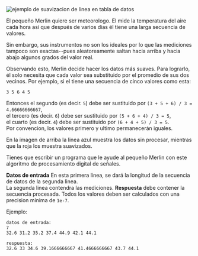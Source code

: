 <div class="text-center">
	<img alt="ejemplo de suavizacion de linea en tabla de datos" src="https://codeabbey.github.io/data/smooth_weather.png"/>
</div>

El pequeño Merlin quiere ser meteorologo. El mide la temperatura del aire cada hora así que después de 
varios dias él tiene una larga secuencia de valores.

Sin embargo, sus instrumentos no son los ideales por lo que las mediciones tampoco son exactas--pues aleatoreamente
saltan hacia arriba y hacia abajo algunos grados del valor real.

Observando esto, Merlin decide hacer los datos más suaves. Para lograrlo, él solo necesita que cada valor
sea substituido por el promedio de sus dos vecinos. Por ejemplo, si el tiene una secuencia de cinco valores como esta:

    3 5 6 4 5

Entonces el segundo  (es decir. `5`) debe ser sustituido por `(3 + 5 + 6) / 3 = 4.66666666667`,  
el tercero (es decir. `6`) debe ser sustituido por `(5 + 6 + 4) / 3 = 5`,  
el cuarto  (es decir. `4`) debe ser sustituido por `(6 + 4 + 5) / 3 = 5`.  
Por convencion, los valores primero y ultimo permanecerán iguales.

En la imagen de arriba la linea azul muestra los datos sin procesar, mientras que la roja los muestra suavizados.

Tienes que escribir un programa que le ayude al pequeño Merlin con este algoritmo de procesamiento digital de señales.

**Datos de entrada** En esta primera linea, se dará la longitud de la secuencia de datos de la segunda linea.  
La segunda linea contendra las mediciones.
**Respuesta** debe contener la secuencia procesada. Todos los valores deben ser calculados con una precision minima de `1e-7`.

Ejemplo:

    datos de entrada:
	7
	32.6 31.2 35.2 37.4 44.9 42.1 44.1
	
	respuesta:
	32.6 33 34.6 39.1666666667 41.4666666667 43.7 44.1
